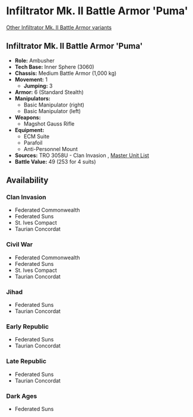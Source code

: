 # Infiltrator Mk. II Battle Armor 'Puma' 

[Other Infiltrator Mk. II Battle Armor variants](../infiltrator_mk._ii_battle_armor.md) 

## Infiltrator Mk. II Battle Armor 'Puma' 

- **Role:** Ambusher 
- **Tech Base:** Inner Sphere (3060) 
- **Chassis:** Medium Battle Armor (1,000 kg) 
- **Movement:** 1 
  - **Jumping:** 3 
- **Armor:** 6 (Standard Stealth) 
- **Manipulators:** 
  - Basic Manipulator (right) 
  - Basic Manipulator (left) 
- **Weapons:** 
  - Magshot Gauss Rifle 
- **Equipment:** 
  - ECM Suite 
  - Parafoil 
  - Anti-Personnel Mount 
- **Sources:** TRO 3058U - Clan Invasion , [Master Unit List](http://masterunitlist.info/Unit/Details/1618/infiltrator-mk-ii-battle-armor-mk-ii-puma) 
- **Battle Value:** 49 (253 for 4 suits) 

## Availability 

### Clan Invasion 

- Federated Commonwealth 
- Federated Suns 
- St. Ives Compact 
- Taurian Concordat 

### Civil War 

- Federated Commonwealth 
- Federated Suns 
- St. Ives Compact 
- Taurian Concordat 

### Jihad 

- Federated Suns 
- Taurian Concordat 

### Early Republic 

- Federated Suns 
- Taurian Concordat 

### Late Republic 

- Federated Suns 
- Taurian Concordat 

### Dark Ages 

- Federated Suns 


